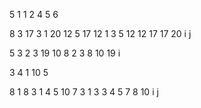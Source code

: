 
5 1
1 2 4 5 6


8 3
17 3 1 20 12 5 17 12
1 3 5 12 12 17 17 20
            i
       j            


5 3
2 3 19 10 8
2 3 8 10 19
    i       


3 4
1 10 5



8 1
8 3 1 4 5 10 7 3
1 3 3 4 5 7 8 10
              i
j 